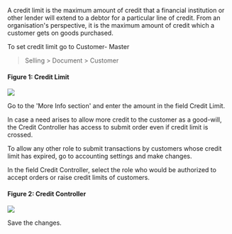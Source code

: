   

A credit limit is the maximum amount of credit that a financial institution or
other lender will extend to a debtor for a particular line of credit. From an
organisation's perspective, it is the maximum amount of credit which a
customer gets on goods purchased.  
  

To set credit limit go to Customer- Master

> Selling > Document > Customer 

  
#### Figure 1: Credit Limit
![](assets/erpnext_org/images/erpnext/credit-limit-1.png)  

  

  

Go to the 'More Info section' and enter the amount in the field Credit Limit.

  

In case a need arises to allow more credit to the customer as a good-will, the
Credit Controller has access to submit order even if credit limit is crossed.

  

To allow any other role to submit transactions by customers whose credit limit
has expired, go to accounting settings and make changes.

In the field Credit Controller, select the role who would be authorized to
accept orders or raise credit limits of customers.

  
#### Figure 2: Credit Controller
![](assets/erpnext_org/images/erpnext/credit-controller.png)  

  

Save the changes.

  

  

  

